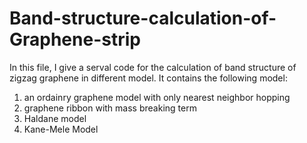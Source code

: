 # Band-structure-calculation-of-Graphene-strip
In this file, I give a serval code for the calculation of band structure of zigzag graphene in different model.
It contains the following model:

1. an ordainry graphene model with only nearest neighbor hopping
2. graphene ribbon with mass breaking term
3. Haldane model
4. Kane-Mele Model
